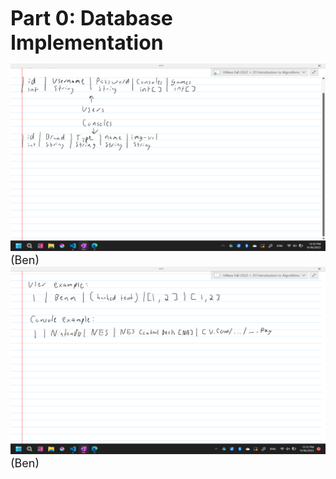 **<font size="6"> 
   Part 0: Database Implementation
</font>**
<font size="4" >

   <img src="img/ms-3-database-ben.png" style="height:300px;width:600px">
   (Ben)
   
   <img src="img/ms-3-database-example-ben.png" style="height:300px;width:600px">
   (Ben)
</font>
